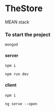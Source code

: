 # TheStore
MEAN stack

### To start the project

`mongod`

#### server

`npm i`

`npm run dev`

#### client

`npm i`

`ng serve --open`
